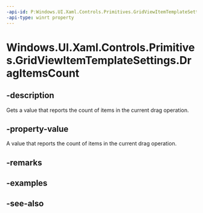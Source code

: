 ```yaml
---
-api-id: P:Windows.UI.Xaml.Controls.Primitives.GridViewItemTemplateSettings.DragItemsCount
-api-type: winrt property
---
```


<!-- Property syntax
public int DragItemsCount { get; }
-->

# Windows.UI.Xaml.Controls.Primitives.GridViewItemTemplateSettings.DragItemsCount

## -description
Gets a value that reports the count of items in the current drag operation.



## -property-value
A value that reports the count of items in the current drag operation.

## -remarks

## -examples

## -see-also
